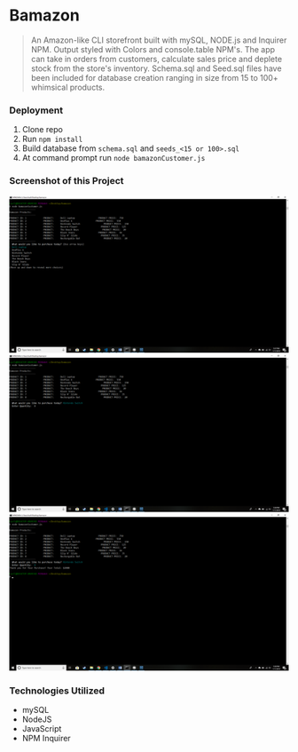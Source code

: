 # Bamazon

>An Amazon-like CLI storefront built with mySQL, NODE.js and Inquirer NPM. Output styled with Colors and console.table NPM's. The app can take in orders from customers, calculate sales price and deplete stock from the store's inventory. Schema.sql and Seed.sql files have been included for database creation ranging in size from 15 to 100+ whimsical products.

### Deployment

1. Clone repo
2. Run `npm install`
3. Build database from `schema.sql` and `seeds_<15 or 100>.sql`
4. At command prompt run `node bamazonCustomer.js`

### Screenshot of this Project

![Image of concert](images/bamazon1.png)
![Image of concert](images/bamazon2.png)
![Image of concert](images/bamazon3.png)

### Technologies Utilized

* mySQL
* NodeJS
* JavaScript
* NPM Inquirer


